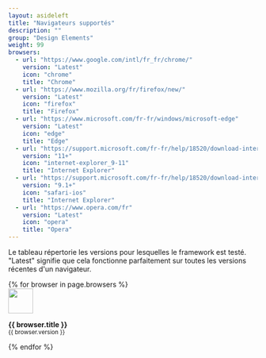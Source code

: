 ```yaml
---
layout: asideleft
title: "Navigateurs supportés"
description: ""
group: "Design Elements"
weight: 99
browsers: 
  - url: "https://www.google.com/intl/fr_fr/chrome/"
    version: "Latest"
    icon: "chrome"
    title: "Chrome"
  - url: "https://www.mozilla.org/fr/firefox/new/"
    version: "Latest"
    icon: "firefox"
    title: "Firefox"
  - url: "https://www.microsoft.com/fr-fr/windows/microsoft-edge"
    version: "Latest"
    icon: "edge"
    title: "Edge"
  - url: "https://support.microsoft.com/fr-fr/help/18520/download-internet-explorer-11-offline-installer"
    version: "11+"
    icon: "internet-explorer_9-11"
    title: "Internet Explorer"
  - url: "https://support.microsoft.com/fr-fr/help/18520/download-internet-explorer-11-offline-installer"
    version: "9.1+"
    icon: "safari-ios"
    title: "Internet Explorer"
  - url: "https://www.opera.com/fr"
    version: "Latest"
    icon: "opera"
    title: "Opera"
---
```


Le tableau répertorie les versions pour lesquelles le framework est testé. "Latest" signifie que cela fonctionne parfaitement sur toutes les versions récentes d'un navigateur.

<div class="row row-sm-noborder justify-content-sm-space-between">
{% for browser in page.browsers %}
  <div class="col-xs-12 col-sm-2 text-center">
    <div style="height:50px;width:50px;" class="ml-auto mr-auto">
      <img width="50" height="50" src="../assets/images/browsers/{{ browser.icon }}.svg" alt="">
    </div>
    <p class="my-0">
      <strong>{{ browser.title }}</strong><br/>
      <small>{{ browser.version }}</small>
    </p>
  </div>
{% endfor %}
</div>
